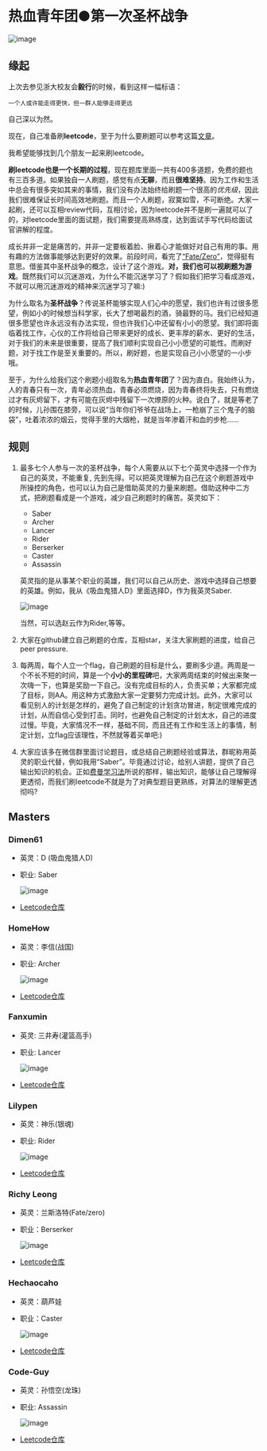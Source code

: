 # 热血青年团●第一次圣杯战争
![image](./images/fate.jpg)

## 缘起
上次去参见浙大校友会**毅行**的时候，看到这样一幅标语：

```
一个人或许能走得更快，但一群人能够走得更远
```

自己深以为然。

现在，自己准备刷**leetcode**，至于为什么要刷题可以参考这篇[文章](http://selfboot.cn/2016/07/24/leetcode_guide_why/)。

我希望能够找到几个朋友一起来刷leetcode。

**刷leetcode也是一个长期的过程**，现在题库里面一共有400多道题，免费的题也有三百多道。如果独自一人刷题，感觉有点**无聊**，而且**很难坚持**。因为工作和生活中总会有很多突如其来的事情，我们没有办法始终给刷题一个很高的*优先级*，因此我们很难保证长时间高效地刷题。而且一个人刷题，寂寞如雪，不可断绝。大家一起刷，还可以互相review代码，互相讨论，因为leetcode并不是刷一遍就可以了的，对leetcode里面的面试题，我们需要提高熟练度，达到面试手写代码给面试官讲解的程度。

成长并非一定是痛苦的，并非一定要板着脸、揪着心才能做好对自己有用的事。用有趣的方法做事能够达到更好的效果。前段时间，看完了[“Fate/Zero”](http://baike.baidu.com/link?url=vyqm8Mm3-pCnU6p9UFCfuItu2aTxQCmhOxoaSecUDnFptKC9TKqs_rL8N9AoiUHues_aNFHpTIILSoSxqJKRfUK1nM2Xau6fKFM0NGV_DUCgI7Izo8S3Fhtc0hTjZffqSKFJ02bFmfh3a76miSvJxK)，觉得挺有意思。借鉴其中圣杯战争的概念，设计了这个游戏。**对，我们也可以视刷题为游戏**。既然我们可以沉迷游戏，为什么不能沉迷学习了？假如我们把学习看成游戏，不就可以用沉迷游戏的精神来沉迷学习了嘛:)

为什么取名为**圣杯战争**？传说圣杯能够实现人们心中的愿望，我们也许有过很多愿望，例如小的时候想当科学家，长大了想喝最烈的酒，骑最野的马。我们已经知道很多愿望也许永远没有办法实现，但也许我们心中还留有小小的愿望。我们即将面临着找工作，心仪的工作将给自己带来更好的成长、更丰厚的薪水、更好的生活，对于我们的未来是很重要，提高了我们顺利实现自己小小愿望的可能性。而刷好题，对于找工作是至关重要的。所以，刷好题，也是实现自己小小愿望的一小步哦。

至于，为什么给我们这个刷题小组取名为**热血青年团**了？因为直白。我始终认为，人的青春只有一次，青年必须热血，青春必须燃烧，因为青春终将失去，只有燃烧过才有灰烬留下，才有可能在灰烬中残留下一次燎原的火种。说白了，就是等老了的时候，儿孙围在膝旁，可以说“当年你们爷爷在战场上，一枪崩了三个鬼子的脑袋”，吐着浓浓的烟云，觉得手里的大烟枪，就是当年渗着汗和血的步枪……

## 规则

1. 最多七个人参与一次的圣杯战争，每个人需要从以下七个英灵中选择一个作为自己的英灵，不能重复, 先到先得。可以把英灵理解为自己在这个刷题游戏中所操控的角色，也可以认为自己是借助英灵的力量来刷题。借助这种中二方式，把刷题看成是一个游戏，减少自己刷题时的痛苦。英灵如下：
   * Saber
   * Archer
   * Lancer
   * Rider
   * Berserker
   * Caster
   * Assassin 

   英灵指的是从事某个职业的英雄，我们可以自己从历史、游戏中选择自己想要的英雄。例如，我从《吸血鬼猎人D》里面选择D，作为我英灵Saber.

   ![image](./images/D.jpeg)

   当然，可以选赵云作为Rider,等等。

2. 大家在github建立自己刷题的仓库，互相star，关注大家刷题的进度，给自己peer pressure.

3. 每两周，每个人立一个flag，自己刷题的目标是什么，要刷多少道。两周是一个不长不短的时间，算是一个**小小的里程碑**吧，大家两周结束的时候出来聚一次嗨一下，也算是奖励一下自己。没有完成目标的人，负责买单；大家都完成了目标，则AA。用这种方式激励大家一定要努力完成计划。此外，大家可以看见别人的计划是怎样的，避免了自己制定的计划贪功冒进，制定很难完成的计划，从而自信心受到打击。同时，也避免自己制定的计划太水，自己的进度过慢。毕竟，大家情况不一样，基础不同，而且还有工作和生活上的事情，制定计划，立flag应该理性，不然就等着买单吧:)

4. 大家应该多在微信群里面讨论题目，或总结自己刷题经验或算法，群昵称用英灵的职业代替，例如我用“Saber”。毕竟通过讨论，给别人讲题，提供了自己输出知识的机会。正如[费曼学习法](https://www.zhihu.com/question/20576786)所说的那样，输出知识，能够让自己理解得更透彻，而我们刷leetcode不就是为了对典型题目更熟练，对算法的理解更透彻吗?

## Masters

### Dimen61

* 英灵：D (吸血鬼猎人D)
* 职业: Saber

   ![image](./images/D3.jpg)

* [Leetcode仓库](https://github.com/Dimen61/leetcode)

### HomeHow

* 英灵：李信(战国)
* 职业: Archer

   ![image](./images/2.jpg)

* [Leetcode仓库](https://github.com/HomeHow/myLeetCode)

### Fanxumin

* 英灵: 三井寿(灌篮高手)
* 职业: Lancer

   ![image](./images/3.jpg)

* [Leetcode仓库](https://github.com/fanxumin/fxm_leetcode)

### Lilypen

* 英灵：神乐(银魂)
* 职业: Rider

   ![image](./images/4.jpg)

* [Leetcode仓库](https://github.com/lilypen/leetcode)

### Richy Leong

* 英灵：兰斯洛特(Fate/zero)
* 职业：Berserker

   ![image](./images/5.jpg)

* [Leetcode仓库](https://github.com/popo919/leet_Berserker)

### Hechaocaho

* 英灵：葫芦娃
* 职业：Caster

   ![image](./images/6.jpg)

* [Leetcode仓库](https://github.com/hechaochao/LeetCode)

### Code-Guy

* 英灵：孙悟空(龙珠)
* 职业: Assassin

   ![image](./images/7.jpg)

* [Leetcode仓库](https://github.com/Code-guy/LeetCode)



